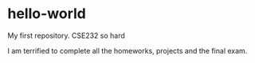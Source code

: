 # hello-world
My first repository. CSE232 so hard 

I am terrified to complete all the homeworks, projects and the final exam.
